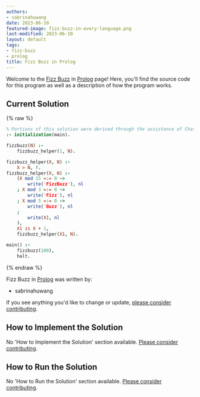 ```yaml
---
authors:
- sabrinahuwang
date: 2023-06-10
featured-image: fizz-buzz-in-every-language.png
last-modified: 2023-06-10
layout: default
tags:
- fizz-buzz
- prolog
title: Fizz Buzz in Prolog
---
```


Welcome to the [Fizz Buzz](https://sampleprograms.io/projects/fizz-buzz) in [Prolog](https://sampleprograms.io/languages/prolog) page! Here, you'll find the source code for this program as well as a description of how the program works.

## Current Solution

{% raw %}

```prolog
% Portions of this solution were derived through the assistance of ChatGPT.
:- initialization(main).

fizzbuzz(N) :-
    fizzbuzz_helper(1, N).

fizzbuzz_helper(X, N) :-
    X > N, !.
fizzbuzz_helper(X, N) :-
    (X mod 15 =:= 0 ->
        write('FizzBuzz'), nl
    ; X mod 3 =:= 0 ->
        write('Fizz'), nl
    ; X mod 5 =:= 0 ->
        write('Buzz'), nl
    ;
        write(X), nl
    ),
    X1 is X + 1,
    fizzbuzz_helper(X1, N).

main() :-
    fizzbuzz(100),
    halt.
```

{% endraw %}

Fizz Buzz in [Prolog](https://sampleprograms.io/languages/prolog) was written by:

- sabrinahuwang

If you see anything you'd like to change or update, [please consider contributing](https://github.com/TheRenegadeCoder/sample-programs).

## How to Implement the Solution

No 'How to Implement the Solution' section available. [Please consider contributing](https://github.com/TheRenegadeCoder/sample-programs-website).

## How to Run the Solution

No 'How to Run the Solution' section available. [Please consider contributing](https://github.com/TheRenegadeCoder/sample-programs-website).